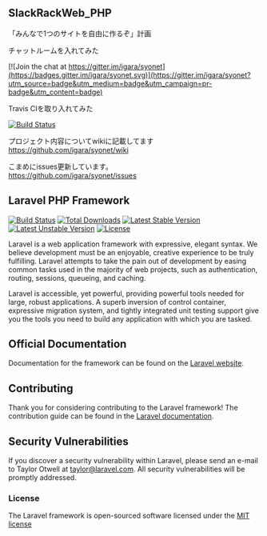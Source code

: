## SlackRackWeb_PHP

「みんなで1つのサイトを自由に作るぞ」計画<br>

チャットルームを入れてみた<br>

[![Join the chat at https://gitter.im/igara/syonet](https://badges.gitter.im/igara/syonet.svg)](https://gitter.im/igara/syonet?utm_source=badge&utm_medium=badge&utm_campaign=pr-badge&utm_content=badge)

Travis CIを取り入れてみた<br>

[![Build Status](https://travis-ci.org/igara/syonet.svg?branch=master)](https://travis-ci.org/igara/syonet)

プロジェクト内容についてwikiに記載してます<br>
https://github.com/igara/syonet/wiki


こまめにissues更新しています。<br>
https://github.com/igara/syonet/issues




## Laravel PHP Framework

[![Build Status](https://travis-ci.org/laravel/framework.svg)](https://travis-ci.org/laravel/framework)
[![Total Downloads](https://poser.pugx.org/laravel/framework/d/total.svg)](https://packagist.org/packages/laravel/framework)
[![Latest Stable Version](https://poser.pugx.org/laravel/framework/v/stable.svg)](https://packagist.org/packages/laravel/framework)
[![Latest Unstable Version](https://poser.pugx.org/laravel/framework/v/unstable.svg)](https://packagist.org/packages/laravel/framework)
[![License](https://poser.pugx.org/laravel/framework/license.svg)](https://packagist.org/packages/laravel/framework)

Laravel is a web application framework with expressive, elegant syntax. We believe development must be an enjoyable, creative experience to be truly fulfilling. Laravel attempts to take the pain out of development by easing common tasks used in the majority of web projects, such as authentication, routing, sessions, queueing, and caching.

Laravel is accessible, yet powerful, providing powerful tools needed for large, robust applications. A superb inversion of control container, expressive migration system, and tightly integrated unit testing support give you the tools you need to build any application with which you are tasked.

## Official Documentation

Documentation for the framework can be found on the [Laravel website](http://laravel.com/docs).

## Contributing

Thank you for considering contributing to the Laravel framework! The contribution guide can be found in the [Laravel documentation](http://laravel.com/docs/contributions).

## Security Vulnerabilities

If you discover a security vulnerability within Laravel, please send an e-mail to Taylor Otwell at taylor@laravel.com. All security vulnerabilities will be promptly addressed.

### License

The Laravel framework is open-sourced software licensed under the [MIT license](http://opensource.org/licenses/MIT)
